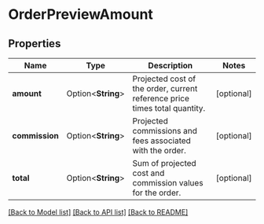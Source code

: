 # OrderPreviewAmount

## Properties

Name | Type | Description | Notes
------------ | ------------- | ------------- | -------------
**amount** | Option<**String**> | Projected cost of the order, current reference price times total quantity. | [optional]
**commission** | Option<**String**> | Projected commissions and fees associated with the order. | [optional]
**total** | Option<**String**> | Sum of projected cost and commission values for the order. | [optional]

[[Back to Model list]](../README.md#documentation-for-models) [[Back to API list]](../README.md#documentation-for-api-endpoints) [[Back to README]](../README.md)
